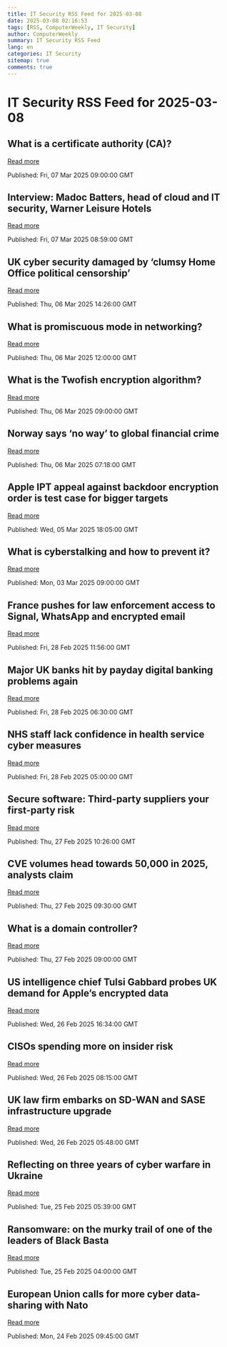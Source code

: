 ```yaml
---
title: IT Security RSS Feed for 2025-03-08
date: 2025-03-08 02:16:53
tags: [RSS, ComputerWeekly, IT Security]
author: ComputerWeekly
summary: IT Security RSS Feed
lang: en
categories: IT Security
sitemap: true
comments: true
---
```


# IT Security RSS Feed for 2025-03-08

## What is a certificate authority (CA)?
[Read more](https://www.techtarget.com/searchsecurity/definition/certificate-authority)

Published: Fri, 07 Mar 2025 09:00:00 GMT

## Interview: Madoc Batters, head of cloud and IT security, Warner Leisure Hotels
[Read more](https://www.computerweekly.com/news/366620013/Interview-Madoc-Batters-head-of-cloud-and-IT-security-Warner-Leisure-Hotels)

Published: Fri, 07 Mar 2025 08:59:00 GMT

## UK cyber security damaged by ‘clumsy Home Office political censorship’
[Read more](https://www.computerweekly.com/news/366620475/UK-cyber-security-damaged-by-clumsy-Home-Office-political-censorship)

Published: Thu, 06 Mar 2025 14:26:00 GMT

## What is promiscuous mode in networking?
[Read more](https://www.techtarget.com/searchsecurity/definition/promiscuous-mode)

Published: Thu, 06 Mar 2025 12:00:00 GMT

## What is the Twofish encryption algorithm?
[Read more](https://www.techtarget.com/searchsecurity/definition/Twofish)

Published: Thu, 06 Mar 2025 09:00:00 GMT

## Norway says ‘no way’ to global financial crime
[Read more](https://www.computerweekly.com/feature/Norway-says-no-way-to-global-financial-crime)

Published: Thu, 06 Mar 2025 07:18:00 GMT

## Apple IPT appeal against backdoor encryption order is test case for bigger targets
[Read more](https://www.computerweekly.com/news/366620138/Apple-IPT-appeal-against-back-door-encryption-order-is-test-case-for-bigger-targets)

Published: Wed, 05 Mar 2025 18:05:00 GMT

## What is cyberstalking and how to prevent it?
[Read more](https://www.techtarget.com/searchsecurity/definition/cyberstalking)

Published: Mon, 03 Mar 2025 09:00:00 GMT

## France pushes for law enforcement access to Signal, WhatsApp and encrypted email
[Read more](https://www.computerweekly.com/news/366619707/France-pushes-for-law-enforcement-access-to-Signal-WhatsApp-and-encrypted-email)

Published: Fri, 28 Feb 2025 11:56:00 GMT

## Major UK banks hit by payday digital banking problems again
[Read more](https://www.computerweekly.com/news/366619686/Major-UK-banks-hit-by-payday-digital-banking-problems-again)

Published: Fri, 28 Feb 2025 06:30:00 GMT

## NHS staff lack confidence in health service cyber measures
[Read more](https://www.computerweekly.com/news/366619852/NHS-staff-lack-confidence-in-health-service-cyber-measures)

Published: Fri, 28 Feb 2025 05:00:00 GMT

## Secure software: Third-party suppliers your first-party risk
[Read more](https://www.computerweekly.com/opinion/Secure-software-Third-party-suppliers-your-first-party-risk)

Published: Thu, 27 Feb 2025 10:26:00 GMT

## CVE volumes head towards 50,000 in 2025, analysts claim
[Read more](https://www.computerweekly.com/news/366619678/CVE-volumes-head-towards-50000-in-2025-analysts-claim)

Published: Thu, 27 Feb 2025 09:30:00 GMT

## What is a domain controller?
[Read more](https://www.techtarget.com/searchwindowsserver/definition/domain-controller)

Published: Thu, 27 Feb 2025 09:00:00 GMT

## US intelligence chief Tulsi Gabbard probes UK demand for Apple’s encrypted data
[Read more](https://www.computerweekly.com/news/366619753/US-intelligence-chief-Tulsi-Gabbard-probes-UK-demand-for-Apples-encrypted-data)

Published: Wed, 26 Feb 2025 16:34:00 GMT

## CISOs spending more on insider risk
[Read more](https://www.computerweekly.com/news/366619622/CISOs-spending-more-on-insider-risk)

Published: Wed, 26 Feb 2025 08:15:00 GMT

## UK law firm embarks on SD-WAN and SASE infrastructure upgrade
[Read more](https://www.computerweekly.com/news/366619546/UK-law-firm-embarks-on-SD-WAN-SASE-infrastructure-upgrade)

Published: Wed, 26 Feb 2025 05:48:00 GMT

## Reflecting on three years of cyber warfare in Ukraine
[Read more](https://www.computerweekly.com/opinion/Reflecting-on-three-years-of-cyber-warfare-in-Ukraine)

Published: Tue, 25 Feb 2025 05:39:00 GMT

## Ransomware: on the murky trail of one of the leaders of Black Basta
[Read more](https://www.computerweekly.com/news/366619536/Ransomware-on-the-murky-trail-of-one-of-the-leaders-of-Black-Basta)

Published: Tue, 25 Feb 2025 04:00:00 GMT

## European Union calls for more cyber data-sharing with Nato
[Read more](https://www.computerweekly.com/news/366619486/European-Union-calls-for-more-cyber-data-sharing-with-Nato)

Published: Mon, 24 Feb 2025 09:45:00 GMT

